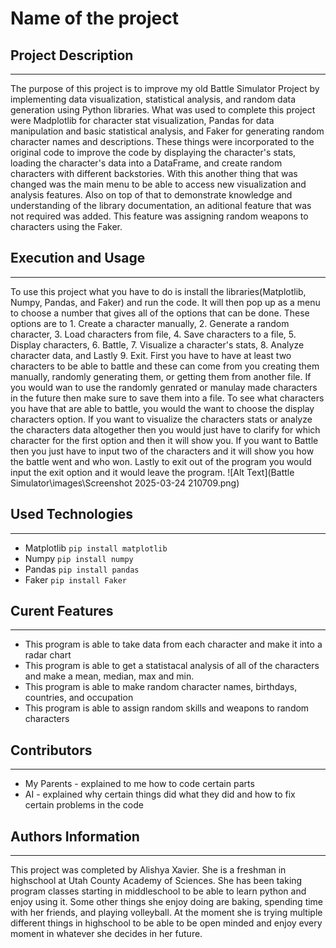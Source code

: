 # Name of the project

## Project Description
---
The purpose of this project is to improve my old Battle Simulator Project by implementing data visualization, statistical analysis, and random data generation using Python libraries. What was used to complete this project were Madplotlib for character stat visualization, Pandas for data manipulation and basic statistical analysis, and Faker for generating random character names and descriptions. These things were incorporated to the original code to improve the code by displaying the character's stats, loading the character's data into a DataFrame, and create random characters with different backstories. With this another thing that was changed was the main menu to be able to access new visualization and analysis features. Also on top of that to demonstrate knowledge and understanding of the library documentation, an aditional feature that was not required was added. This feature was assigning random weapons to characters using the Faker.

## Execution and Usage
---
To use this project what you have to do is install the libraries(Matplotlib, Numpy, Pandas, and Faker) and run the code. It will then pop up as a menu to choose a number that gives all of the options that can be done. These options are to 1. Create a character manually, 2. Generate a random character, 3. Load characters from file, 4. Save characters to a file, 5. Display characters, 6. Battle, 7. Visualize a character's stats, 8. Analyze character data, and Lastly 9. Exit. First you have to have at least two characters to be able to battle and these can come from you creating them manually, randomly generating them, or getting them from another file. If you would wan to use the randomly genrated or manulay made characters in the future then make sure to save them into a file. To see what characters you have that are able to battle, you would the want to choose the display characters option. If you want to visualize the characters stats or analyze the characters data altogether then you would just have to clarify for which character for the first option and then it will show you. If you want to Battle then you just have to input two of the characters and it will show you how the battle went and who won. Lastly to exit out of the program you would input the exit option and it would leave the program.
![Alt Text](Battle Simulator\images\Screenshot 2025-03-24 210709.png)


## Used Technologies
---
+ Matplotlib
`pip install matplotlib`
+ Numpy
`pip install numpy`
+ Pandas
`pip install pandas`
+ Faker
`pip install Faker`

## Curent Features
---
+ This program is able to take data from each character and make it into a radar chart
+ This program is able to get a statistacal analysis of all of the characters and make a mean, median, max and min.
+ This program is able to make random character names, birthdays, countries, and occupation
+ This program is able to assign random skills and weapons to random characters

## Contributors
---
+ My Parents - explained to me how to code certain parts 
+ AI - explained why certain things did what they did and how to fix certain problems in the code 

## Authors Information
---
This project was completed by Alishya Xavier. She is a freshman in highschool at Utah County Academy of Sciences. She has been taking program classes starting in middleschool to be able to learn python and enjoy using it. Some other things she enjoy doing are baking, spending time with her friends, and playing volleyball. At the moment she is trying multiple different things in highschool to be able to be open minded and enjoy every moment in whatever she decides in her future. 
